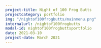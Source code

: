 ```yaml
---
project-title: Night of 100 Frog Butts
projectcategory: portfolio
img: "/nightof100frogbutts/mainmenu.png"
internalurl: /nightof100frogbutts
modal-id: nightof100frogbuttsportfolio
date: 2021-03-10
project-date: March 2021
---
```


